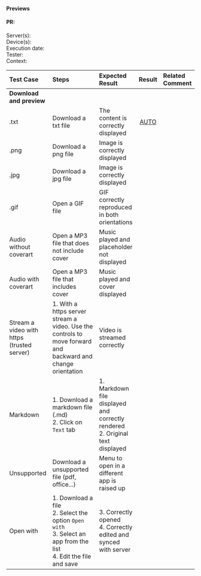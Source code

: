 #### Previews

#### PR: 

Server(s): <br>
Device(s): <br>
Execution date: <br>
Tester:  <br>
Context: <br>


| Test Case | Steps | Expected Result | Result | Related Comment |
| :-------- | :---- | :-------------- | :----: | :-------------- |
| **Download and preview** |   |  |
| .txt | Download a txt file | The content is correctly displayed| [AUTO](https://github.com/owncloud/android-scenario-testing/blob/master/src/test/resources/io/cucumber/download.feature) | |
| .png | Download a png file | Image is correctly displayed| | |
| .jpg | Download a jpg file | Image is correctly displayed| | |
| .gif | Open a GIF file | GIF correctly reproduced in both orientations |
| Audio without coverart | Open a MP3 file that does not include cover | Music played and placeholder not displayed |
| Audio with coverart | Open a MP3 file that includes cover| Music played and cover displayed |
| Stream a video with https (trusted server) | 1. With a https server stream a video. Use the controls to move forward and backward and change orientation | Video is streamed correctly |
| Markdown | 1. Download a markdown file (.md)<br>2. Click on `Text` tab | 1. Markdown file displayed and correctly rendered<br>2. Original text displayed | | |
| Unsupported | Download a unsupported file (pdf, office...) | Menu to open in a different app is raised up| | |
| Open with | 1. Download a file<br>2. Select the option `Open with`<br>3. Select an app from the list<br>4. Edit the file and save | 3. Correctly opened<br>4. Correctly edited and synced with server| | |